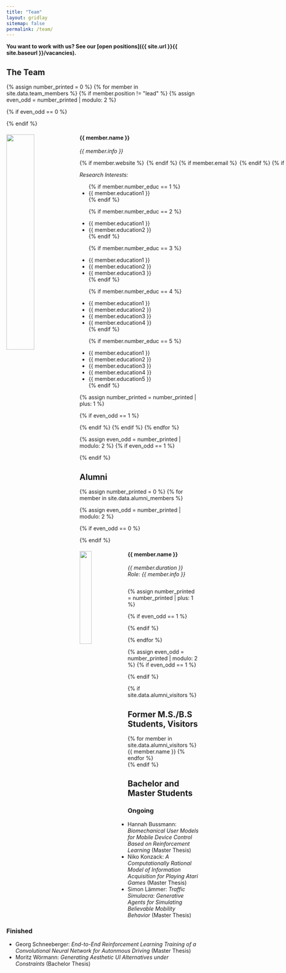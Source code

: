 ```yaml
---
title: "Team"
layout: gridlay
sitemap: false
permalink: /team/
---
```



<!--- Jump to [staff](#staff), [master and bachelor students](#master-and-bachelor-students), [alumni](#alumni), [administrative support](#administrative-support), [lab visitors](#lab-visitors). -->

**You want to work with us? See our [open positions]({{ site.url }}{{ site.baseurl }}/vacancies).**

<!--- ## Team Lead

{% for member in site.data.team_members %}
  {% if member.position == "lead" %}
  
  <div class="row">
    <img src="{{ site.url }}{{ site.baseurl }}/images/teampic/{{ member.photo }}" class="img-responsive" width="18%" style="float: left" />
    <h4>{{ member.name }}</h4>
    <i>{{ member.info }}</i><br>
    <p style="white-space: nowrap; display: flex; align-items: center; justify-content: flex-start; gap: 3px ">
    {% if member.website %}<a href="{{ member.website }}" target="_blank"><i class="fa fa-home fa-2x"></i></a> {% endif %}
    {% if member.email %}<a href="mailto:{{ member.email }}" target="_blank"><i class="fa fa-envelope-square fa-2x"></i></a> {% endif %}
    {% if member.scholar %}<a href="{{ member.scholar }}" target="_blank"><i class="ai ai-google-scholar-square ai-2x"></i></a> {% endif %}
    {% if member.cv %}<a href="{{ member.cv }}" target="_blank"><i class="ai ai-cv-square ai-2x"></i></a> {% endif %}
    {% if member.github %}<a href="{{ member.github }}" target="_blank"><i class="fa fa-github-square fa-2x"></i></a> {% endif %}
    {% if member.researchgate %}<a href="{{ member.researchgate }}" target="_blank"><i class="ai ai-researchgate-square ai-2x"></i></a> {% endif %}
    </p>

   <i> Research Interests: </i>
  <ul style="overflow: hidden">
  <li> {{ member.education1 }} </li>
  <li> {{ member.education2 }} </li>
  <li> {{ member.education3 }} </li>
  </ul>
</div>
{% endif %}
{% endfor %}
-->

## The Team

{% assign number_printed = 0 %}
{% for member in site.data.team_members %}
{% if member.position != "lead" %}
{% assign even_odd = number_printed | modulo: 2 %}

{% if even_odd == 0 %}
<div class="row">
{% endif %}

<div class="col-sm-6 clearfix">
  <img src="{{ site.url }}{{ site.baseurl }}/images/teampic/{{ member.photo }}" class="img-responsive" width="38%" style="float: left" />
  <h4>{{ member.name }}</h4>
  <i>{{ member.info }}<br></i>
  <p style="white-space: nowrap; display: flex; align-items: center; justify-content: flex-start; gap: 3px ">
    {% if member.website %}<a href="{{ member.website }}" target="_blank"><i class="fa fa-home fa-2x"></i></a> {% endif %}
    {% if member.email %}<a href="mailto:{{ member.email }}" target="_blank"><i class="fa fa-envelope-square fa-2x"></i></a> {% endif %}
    {% if member.scholar %}<a href="{{ member.scholar }}" target="_blank"><i class="ai ai-google-scholar-square ai-2x"></i></a> {% endif %}
    {% if member.cv %}<a href="{{ member.cv }}" target="_blank"><i class="ai ai-cv-square ai-2x"></i></a> {% endif %}
    {% if member.github %}<a href="{{ member.github }}" target="_blank"><i class="fa fa-github-square fa-2x"></i></a> {% endif %}
    {% if member.researchgate %}<a href="{{ member.researchgate }}" target="_blank"><i class="ai ai-researchgate-square ai-2x"></i></a> {% endif %}
  </p>

  <i> Research Interests: </i>
  <ul style="overflow: hidden">
  {% if member.number_educ == 1 %}
  <li> {{ member.education1 }} </li>
  {% endif %}

{% if member.number_educ == 2 %}
  <li> {{ member.education1 }} </li>
  <li> {{ member.education2 }} </li>
  {% endif %}

{% if member.number_educ == 3 %}
  <li> {{ member.education1 }} </li>
  <li> {{ member.education2 }} </li>
  <li> {{ member.education3 }} </li>
  {% endif %}

{% if member.number_educ == 4 %}
  <li> {{ member.education1 }} </li>
  <li> {{ member.education2 }} </li>
  <li> {{ member.education3 }} </li>
  <li> {{ member.education4 }} </li>
  {% endif %}

{% if member.number_educ == 5 %}
  <li> {{ member.education1 }} </li>
  <li> {{ member.education2 }} </li>
  <li> {{ member.education3 }} </li>
  <li> {{ member.education4 }} </li>
  <li> {{ member.education5 }} </li>
  {% endif %}

  </ul>
</div>

{% assign number_printed = number_printed | plus: 1 %}

{% if even_odd == 1 %}
</div>
{% endif %}
{% endif %}
{% endfor %}

{% assign even_odd = number_printed | modulo: 2 %}
{% if even_odd == 1 %}
</div>
{% endif %}


## Alumni

{% assign number_printed = 0 %}
{% for member in site.data.alumni_members %}

{% assign even_odd = number_printed | modulo: 2 %}

{% if even_odd == 0 %}
<div class="row">
{% endif %}

<div class="col-sm-6 clearfix">
  <img src="{{ site.url }}{{ site.baseurl }}/images/teampic/{{ member.photo }}" class="img-responsive" width="25%" style="float: left" />
  <h4>{{ member.name }}</h4>
  <i>{{ member.duration }} <br> Role: {{ member.info }}</i>
  <ul style="overflow: hidden">

  </ul>
</div>

{% assign number_printed = number_printed | plus: 1 %}

{% if even_odd == 1 %}
</div>
{% endif %}

{% endfor %}

{% assign even_odd = number_printed | modulo: 2 %}
{% if even_odd == 1 %}
</div>
{% endif %}


{% if site.data.alumni_visitors %}
## Former M.S./B.S Students, Visitors
<div class="row">
<div class="col-sm-6 clearfix">
{% for member in site.data.alumni_visitors %}
{{ member.name }}
{% endfor %}
</div>
</div>
{% endif %}




## Bachelor and Master Students

### Ongoing
- Hannah Bussmann: _Biomechanical User Models for Mobile Device Control Based on Reinforcement Learning_ (Master Thesis)
- Niko Konzack: _A Computationally Rational Model of Information Acquisition for Playing Atari Games_ (Master Thesis)
- Simon Lämmer: _Traffic Simulacra: Generative Agents for Simulating Believable Mobility Behavior_ (Master Thesis)


### Finished
- Georg Schneeberger:  _End-to-End Reinforcement Learning Training of a Convolutional Neural Network for Autonmous
  Driving_ (Master Thesis)
- Moritz Wörmann: _Generating Aesthetic UI Alternatives under Constraints_ (Bachelor Thesis)
